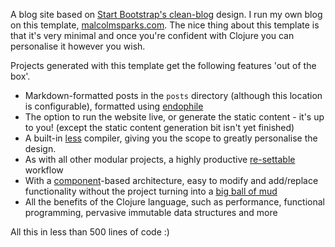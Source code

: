 A blog site based on [Start Bootstrap's clean-blog](http://startbootstrap.com/template-overviews/clean-blog/) design. I run my own blog on this template, [malcolmsparks.com](http://malcolmsparks.com). The nice thing about this template is that it's very minimal and once you're confident with Clojure you can personalise it however you wish.

Projects generated with this template get the following features 'out of the box'.

* Markdown-formatted posts in the `posts` directory (although this location is configurable), formatted using [endophile](https://github.com/theJohnnyBrown/endophile)
* The option to run the website live, or generate the static content - it's up to you! (except the static content generation bit isn't yet finished)
* A built-in [less](http://lesscss.org/) compiler, giving you the scope to greatly personalise the design.
* As with all other modular projects, a highly productive  [re-settable](http://thinkrelevance.com/blog/2013/06/04/clojure-workflow-reloaded) workflow
* With a [component](https://github.com/stuartsierra/component)-based architecture, easy to modify and add/replace functionality without the project turning into a [big ball of mud](http://en.wikipedia.org/wiki/Big_ball_of_mud)
* All the benefits of the Clojure language, such as performance, functional programming, pervasive immutable data structures and more

All this in less than 500 lines of code :)
